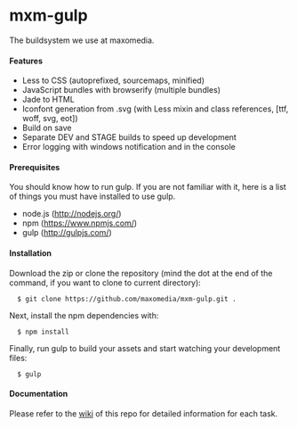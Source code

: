 # mxm-gulp

The buildsystem we use at maxomedia.

#### Features
- Less to CSS (autoprefixed, sourcemaps, minified)
- JavaScript bundles with browserify (multiple bundles)
- Jade to HTML
- Iconfont generation from .svg (with Less mixin and class references, [ttf, woff, svg, eot])
- Build on save
- Separate DEV and STAGE builds to speed up development
- Error logging with windows notification and in the console

#### Prerequisites
You should know how to run gulp. If you are not familiar with it, here is a list of things you must have installed to use gulp.
- node.js (http://nodejs.org/)
- npm (https://www.npmjs.com/)
- gulp (http://gulpjs.com/)

#### Installation
Download the zip or clone the repository (mind the dot at the end of the command, if you want to clone to current directory):
```shell
  $ git clone https://github.com/maxomedia/mxm-gulp.git .
```

Next, install the npm dependencies with:
```shell
  $ npm install
```

Finally, run gulp to build your assets and start watching your development files:
```shell
  $ gulp
```

#### Documentation
Please refer to the [wiki](https://github.com/maxomedia/mxm-gulp/wiki) of this repo for detailed information for each task.
